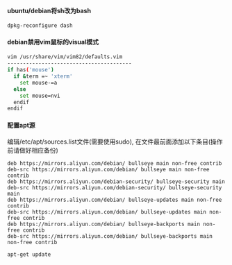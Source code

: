 
#### ubuntu/debian将sh改为bash

`dpkg-reconfigure dash`

#### debian禁用vim鼠标的visual模式

```bash
vim /usr/share/vim/vim82/defaults.vim 
----------------------------------------
if has('mouse')
  if &term =~ 'xterm'
    set mouse-=a
  else
    set mouse=nvi
  endif
endif
```


#### 配置apt源

编辑/etc/apt/sources.list文件(需要使用sudo), 在文件最前面添加以下条目(操作前请做好相应备份)

```
deb https://mirrors.aliyun.com/debian/ bullseye main non-free contrib
deb-src https://mirrors.aliyun.com/debian/ bullseye main non-free contrib
deb https://mirrors.aliyun.com/debian-security/ bullseye-security main
deb-src https://mirrors.aliyun.com/debian-security/ bullseye-security main
deb https://mirrors.aliyun.com/debian/ bullseye-updates main non-free contrib
deb-src https://mirrors.aliyun.com/debian/ bullseye-updates main non-free contrib
deb https://mirrors.aliyun.com/debian/ bullseye-backports main non-free contrib
deb-src https://mirrors.aliyun.com/debian/ bullseye-backports main non-free contrib
```

`apt-get update`
